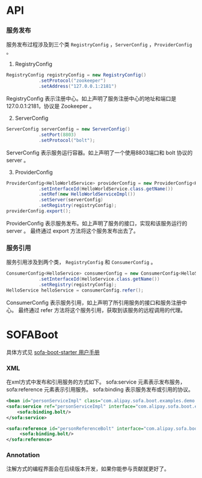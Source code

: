 # API
### 服务发布
  服务发布过程涉及到三个类 `RegistryConfig` ，`ServerConfig` ，`ProviderConfig` 。

1. RegistryConfig
```java
RegistryConfig registryConfig = new RegistryConfig()
            .setProtocol("zookeeper")
            .setAddress("127.0.0.1:2181")
```
RegistryConfig 表示注册中心。如上声明了服务注册中心的地址和端口是127.0.0.1:2181，协议是 Zookeeper 。

2. ServerConfig
```java
ServerConfig serverConfig = new ServerConfig()
            .setPort(8803)
            .setProtocol("bolt");
```
ServerConfig 表示服务运行容器。如上声明了一个使用8803端口和 bolt 协议的 server 。

3. ProviderConfig
```java
ProviderConfig<HelloWorldService> providerConfig = new ProviderConfig<HelloWorldService>()
            .setInterfaceId(HelloWorldService.class.getName())    
            .setRef(new HelloWorldServiceImpl())    
            .setServer(serverConfig)  
            .setRegistry(registryConfig);
providerConfig.export();
```
ProviderConfig 表示服务发布。如上声明了服务的接口，实现和该服务运行的 server 。
最终通过 export 方法将这个服务发布出去了。

### 服务引用
服务引用涉及到两个类， `RegistryConfig` 和 `ConsumerConfig` 。
```java
ConsumerConfig<HelloService> consumerConfig = new ConsumerConfig<HelloService>()
            .setInterfaceId(HelloService.class.getName())       
            .setRegistry(registryConfig);
HelloService helloService = consumerConfig.refer();
```
ConsumerConfig 表示服务引用，如上声明了所引用服务的接口和服务注册中心。
最终通过 refer 方法将这个服务引用，获取到该服务的远程调用的代理。

# SOFABoot
具体方式见 [sofa-boot-starter 用户手册](https://github.com/alipay/sofa-rpc-boot-projects/wiki/UserGuide)
### XML
在xml方式中发布和引用服务的方式如下。 sofa:service 元素表示发布服务， sofa:reference 元素表示引用服务。 sofa:binding 表示服务发布或引用的协议。
```xml
<bean id="personServiceImpl" class="com.alipay.sofa.boot.examples.demo.rpc.bean.PersonServiceImpl"/>
<sofa:service ref="personServiceImpl" interface="com.alipay.sofa.boot.examples.demo.rpc.bean.PersonService">
    <sofa:binding.bolt/>
</sofa:service>
```
```xml
<sofa:reference id="personReferenceBolt" interface="com.alipay.sofa.boot.examples.demo.rpc.bean.PersonService">
     <sofa:binding.bolt/>
</sofa:reference>
```
### Annotation 
注解方式的编程界面会在后续版本开发，如果你能参与贡献就更好了。